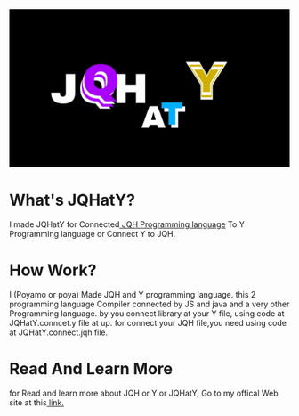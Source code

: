 <img src="JQHatY.jpg"/>
<h1>What's JQHatY?</h1>
I made JQHatY for Connected<a href="http:/jqh.loxblog.com"> JQH Programming language</a> To Y Programming language or Connect Y to JQH.
<h1>How Work?</h1>
I (Poyamo or poya) Made JQH and Y programming language. this 2 programming language Compiler connected by JS and java and a very other Programming language. by you connect library at your Y file, using code at JQHatY.conncet.y file at up.
for connect your JQH file,you need using code at JQHatY.connect.jqh file.
<h1>Read And Learn More</h1>
for Read and learn more about JQH or Y or JQHatY, Go to my offical Web site at this<a href="http://poyamo.loxblog.com/"> link.</a>
